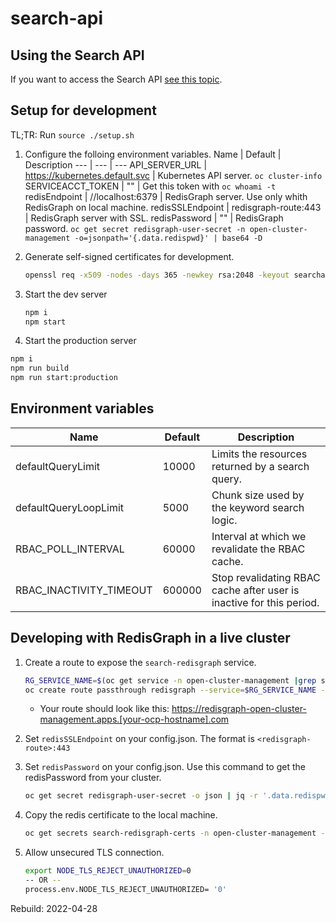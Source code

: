 # search-api

## Using the Search API

If you want to access the Search API [see this topic](./docs/API_ACCESS.md).

## Setup for development

TL;TR: Run `source ./setup.sh`

1. Configure the folloing environment variables.
    Name              | Default                          | Description
    ---               | ---                              | ---
    API_SERVER_URL    | <https://kubernetes.default.svc> | Kubernetes API server. `oc cluster-info`
    SERVICEACCT_TOKEN | ""                               | Get this token with `oc whoami -t`
    redisEndpoint     | //localhost:6379                 | RedisGraph server. Use only whith RedisGraph on local machine.
    redisSSLEndpoint  | redisgraph-route:443             | RedisGraph server with SSL.
    redisPassword     | ""                               | RedisGraph password. `oc get secret redisgraph-user-secret -n open-cluster-management -o=jsonpath='{.data.redispwd}' | base64 -D`

2. Generate self-signed certificates for development.

    ```bash
    openssl req -x509 -nodes -days 365 -newkey rsa:2048 -keyout searchapi.key -out searchapi.crt -config req.conf -extensions 'v3_req'
    ```

3. Start the dev server

    ```bash
    npm i
    npm start
    ```

4. Start the production server

```bash
npm i
npm run build
npm run start:production
```

## Environment variables

Name                    | Default | Description
---                     | ---     | ---
defaultQueryLimit       | 10000   | Limits the resources returned by a search query.
defaultQueryLoopLimit   | 5000    | Chunk size used by the keyword search logic.
RBAC_POLL_INTERVAL      | 60000   | Interval at which we revalidate the RBAC cache.
RBAC_INACTIVITY_TIMEOUT | 600000  | Stop revalidating RBAC cache after user is inactive for this period.

## Developing with RedisGraph in a live cluster

1. Create a route to expose the `search-redisgraph` service.

    ```bash
    RG_SERVICE_NAME=$(oc get service -n open-cluster-management |grep search-redisgraph | awk '{print $1;}')
    oc create route passthrough redisgraph --service=$RG_SERVICE_NAME --insecure-policy='Redirect' --port='redisgraph' -n open-cluster-management
    ```

    - Your route should look like this: <https://redisgraph-open-cluster-management.apps.[your-ocp-hostname].com>

2. Set `redisSSLEndpoint` on your config.json. The format is `<redisgraph-route>:443`

3. Set `redisPassword` on your config.json. Use this command to get the redisPassword from your cluster.

    ```bash
    oc get secret redisgraph-user-secret -o json | jq -r '.data.redispwd' | base64 -D | pbcopy
    ```

4. Copy the redis certificate to the local machine.

    ```bash
    oc get secrets search-redisgraph-certs -n open-cluster-management -o json |jq -r '.data["ca.crt"]' | base64 -d > ./rediscert/redis.crt
    ```

5. Allow unsecured TLS connection.

    ```bash
    export NODE_TLS_REJECT_UNAUTHORIZED=0
    -- OR --
    process.env.NODE_TLS_REJECT_UNAUTHORIZED= '0'
    ```

Rebuild: 2022-04-28
